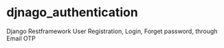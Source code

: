 # djnago_authentication
Django Restframework User Registration, Login, Forget password, through Email OTP
